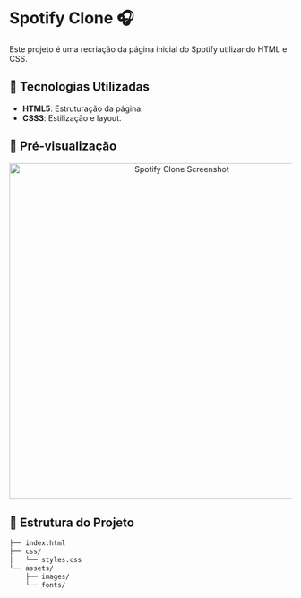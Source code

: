 # Spotify Clone 🎧

Este projeto é uma recriação da página inicial do Spotify utilizando HTML e CSS.

## 🚀 Tecnologias Utilizadas
- **HTML5**: Estruturação da página.
- **CSS3**: Estilização e layout.

## 🎨 Pré-visualização

<div align="center">
  <img src="caminho-para-screenshot.png" alt="Spotify Clone Screenshot" width="600"/>
</div>

## 📂 Estrutura do Projeto

```html
├── index.html
├── css/
│   └── styles.css
└── assets/
    ├── images/
    └── fonts/
